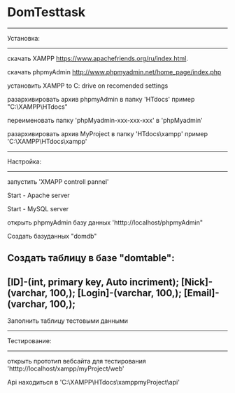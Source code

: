 # DomTesttask
****************
Установка:
****************
скачать XAMPP https://www.apachefriends.org/ru/index.html.

скачать phpmyAdmin http://www.phpmyadmin.net/home_page/index.php

установить XAMPP to C: drive on recomended settings

разархивировать архив phpmyAdmin в папку 'HTdocs' пример "C:\XAMPP\HTdocs"

переименовать папку 'phpMyadmin-xxx-xxx-xxx' в 'phpMyadmin' 

разархивировать архив MyProject в папку 'HTdocs\xampp' пример 'C:\XAMPP\HTdocs\xampp'

****************
Настройка:
****************
запустить 'XMAPP controll pannel'

Start - Apache server

Start - MySQL server

открыть phpmyAdmin базу данных 'htttp://localhost/phpmyAdmin"

Cоздать базуданных "domdb"

Создать  таблицу в базе "domtable":
--------------------------------------------------
[ID]-(int, primary key, Auto incriment);
[Nick]-(varchar, 100,);
[Login]-(varchar, 100,);
[Email]-(varchar, 100,);
--------------------------------------------------
Заполнить таблицу тестовыми данными

****************
Тестирование:
****************
открыть прототип вебсайта для тестирования 'htttp://localhost/xampp/myProject/web'

Api находиться в 'C:\XAMPP\HTdocs\xamppmyProject\api'
